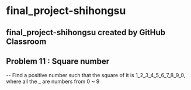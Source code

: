 # final_project-shihongsu
final_project-shihongsu created by GitHub Classroom
---
## Problem 11 : Square number
--
Find a positive number such that the square of it is 1_2_3_4_5_6_7_8_9_0,
where all the _ are numbers from 0 ~ 9
